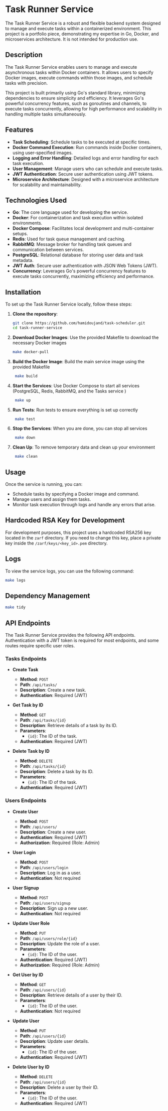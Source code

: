 # Task Runner Service

The Task Runner Service is a robust and flexible backend system designed to manage and execute tasks within a containerized environment. This project is a portfolio piece, demonstrating my expertise in Go, Docker, and microservices architecture. It is not intended for production use.

## Description

The Task Runner Service enables users to manage and execute asynchronous tasks within Docker containers. It allows users to specify Docker images, execute commands within those images, and schedule tasks with precision. 

This project is built primarily using Go's standard library, minimizing dependencies to ensure simplicity and efficiency. It leverages Go's powerful concurrency features, such as goroutines and channels, to execute tasks concurrently, allowing for high performance and scalability in handling multiple tasks simultaneously.


## Features

- **Task Scheduling**: Schedule tasks to be executed at specific times.
- **Docker Command Execution**: Run commands inside Docker containers, using user-specified images.
- **Logging and Error Handling**: Detailed logs and error handling for each task execution.
- **User Management**: Manage users who can schedule and execute tasks.
- **JWT Authentication**: Secure user authentication using JWT tokens.
- **Microservice Architecture**: Designed with a microservice architecture for scalability and maintainability.

## Technologies Used

- **Go**: The core language used for developing the service.
- **Docker**: For containerization and task execution within isolated environments.
- **Docker Compose**: Facilitates local development and multi-container setups.
- **Redis**: Used for task queue management and caching.
- **RabbitMQ**: Message broker for handling task queues and communication between services.
- **PostgreSQL**: Relational database for storing user data and task metadata.
- **JWT Auth**: Secure user authentication with JSON Web Tokens (JWT).
- **Concurrency**: Leverages Go's powerful concurrency features to execute tasks concurrently, maximizing efficiency and performance.

## Installation

To set up the Task Runner Service locally, follow these steps:

1. **Clone the repository**:
   ```bash
   git clone https://github.com/hamidoujand/task-scheduler.git
   cd task-runner-service

2. **Download Docker Images**: Use the provided Makefile to download the necessary Docker images
   ```bash
   make docker-pull

3. **Build the Docker Image**: Build the main service image using the provided Makefile
   ```bash
    make build

4. **Start the Services**: Use Docker Compose to start all services (PostgreSQL, Redis, RabbitMQ, and the Tasks service )
   ```bash
    make up

5. **Run Tests**: Run tests to ensure everything is set up correctly
   ```bash
    make test

6. **Stop the Services**: When you are done, you can stop all services
   ```bash
    make down

7. **Clean Up**: To remove temporary data and clean up your environment
   ```bash
    make clean

## Usage

Once the service is running, you can:

- Schedule tasks by specifying a Docker image and command.
- Manage users and assign them tasks.
- Monitor task execution through logs and handle any errors that arise.

## Hardcoded RSA Key for Development

For development purposes, this project uses a hardcoded RSA256 key located in the `zarf` directory. If you need to change this key, place a private key inside the `/zarf/keys/<key_id>.pem` directory.

## Logs

To view the service logs, you can use the following command:
```bash
make logs 
```

## Dependency Management
```bash
make tidy
```

## API Endpoints

The Task Runner Service provides the following API endpoints. Authentication with a JWT token is required for most endpoints, and some routes require specific user roles.

### Tasks Endpoints

- **Create Task**
  - **Method**: `POST`
  - **Path**: `/api/tasks/`
  - **Description**: Create a new task.
  - **Authentication**: Required (JWT)

- **Get Task by ID**
  - **Method**: `GET`
  - **Path**: `/api/tasks/{id}`
  - **Description**: Retrieve details of a task by its ID.
  - **Parameters**:
    - `{id}`: The ID of the task.
  - **Authentication**: Required (JWT)

- **Delete Task by ID**
  - **Method**: `DELETE`
  - **Path**: `/api/tasks/{id}`
  - **Description**: Delete a task by its ID.
  - **Parameters**:
    - `{id}`: The ID of the task.
  - **Authentication**: Required (JWT)

### Users Endpoints

- **Create User**
  - **Method**: `POST`
  - **Path**: `/api/users/`
  - **Description**: Create a new user.
  - **Authentication**: Required (JWT)
  - **Authorization**: Required (Role: Admin)

- **User Login**
  - **Method**: `POST`
  - **Path**: `/api/users/login`
  - **Description**: Log in as a user.
  - **Authentication**: Not required

- **User Signup**
  - **Method**: `POST`
  - **Path**: `/api/users/signup`
  - **Description**: Sign up a new user.
  - **Authentication**: Not required

- **Update User Role**
  - **Method**: `PUT`
  - **Path**: `/api/users/role/{id}`
  - **Description**: Update the role of a user.
  - **Parameters**:
    - `{id}`: The ID of the user.
  - **Authentication**: Required (JWT)
  - **Authorization**: Required (Role: Admin)

- **Get User by ID**
  - **Method**: `GET`
  - **Path**: `/api/users/{id}`
  - **Description**: Retrieve details of a user by their ID.
  - **Parameters**:
    - `{id}`: The ID of the user.
  - **Authentication**: Not required

- **Update User**
  - **Method**: `PUT`
  - **Path**: `/api/users/{id}`
  - **Description**: Update user details.
  - **Parameters**:
    - `{id}`: The ID of the user.
  - **Authentication**: Required (JWT)

- **Delete User by ID**
  - **Method**: `DELETE`
  - **Path**: `/api/users/{id}`
  - **Description**: Delete a user by their ID.
  - **Parameters**:
    - `{id}`: The ID of the user.
  - **Authentication**: Required (JWT)






